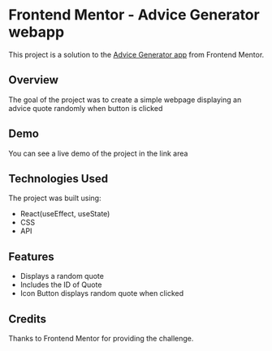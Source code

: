# Frontend Mentor - Advice Generator webapp

This project is a solution to the [Advice Generator app](https://www.frontendmentor.io/challenges/advice-generator-app-QdUG-13db) from Frontend Mentor. 

## Overview

The goal of the project was to create a simple webpage displaying an advice quote randomly when button is clicked


## Demo

You can see a live demo of the project in the link area

## Technologies Used

The project was built using:

- React(useEffect, useState)
- CSS
- API

## Features

- Displays a random quote
- Includes the ID of Quote
- Icon Button displays random quote when clicked

## Credits

Thanks to Frontend Mentor for providing the challenge.
